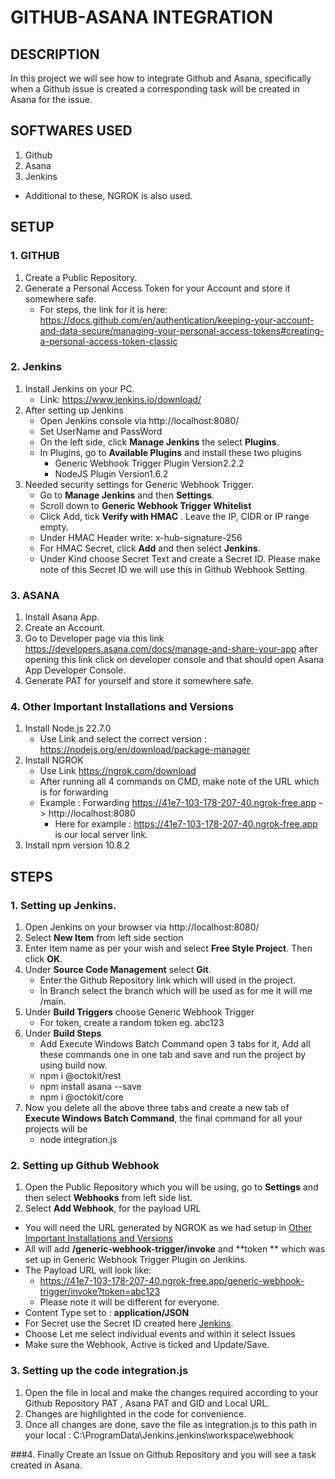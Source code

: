 # GITHUB-ASANA INTEGRATION
## DESCRIPTION
In this project we will see how to integrate Github and Asana, specifically when a Github issue is created a corresponding task will be created in Asana for the issue.

## SOFTWARES USED
1. Github
2. Asana
3. Jenkins
- Additional to these, NGROK is also used.

## SETUP
### 1. GITHUB
1. Create a Public Repository.
2. Generate a Personal Access Token for your Account and store it somewhere safe.
   - For steps, the link for it is here: https://docs.github.com/en/authentication/keeping-your-account-and-data-secure/managing-your-personal-access-tokens#creating-a-personal-access-token-classic
### 2. Jenkins
1. Install Jenkins on your PC.
   - Link: https://www.jenkins.io/download/
2. After setting up Jenkins
   - Open Jenkins console via http://localhost:8080/
   - Set UserName and PassWord
   - On the left side, click **Manage Jenkins** the select **Plugins**.
   - In Plugins, go to **Available Plugins** and install these two plugins
     - Generic Webhook Trigger Plugin Version2.2.2
     - NodeJS Plugin Version1.6.2
3. Needed security settings for Generic Webhook Trigger.
   - Go to **Manage Jenkins** and then **Settings**.
   - Scroll down to **Generic Webhook Trigger Whitelist**
   - Click Add, tick **Verify with HMAC** . Leave the IP, CIDR or IP range empty.
   - Under HMAC Header write: x-hub-signature-256
   - For HMAC Secret, click **Add** and then select **Jenkins**.
   - Under Kind choose Secret Text and create a Secret ID. Please make note of this Secret ID we will use this in Github Webhook Setting.
### 3. ASANA
1. Install Asana App.
2. Create an Account.
3. Go to Developer page via this link https://developers.asana.com/docs/manage-and-share-your-app after opening this link click on developer console and that should open Asana App Developer Console.
4. Generate PAT for yourself and store it somewhere safe.
### 4. Other Important Installations and Versions
1. Install Node.js 22.7.0
   - Use Link and select the correct version : https://nodejs.org/en/download/package-manager
2. Install NGROK
   - Use Link https://ngrok.com/download
   - After running all 4 commands on CMD, make note of the URL which is for forwarding
   - Example : Forwarding                    https://41e7-103-178-207-40.ngrok-free.app -> http://localhost:8080
     - Here for example : https://41e7-103-178-207-40.ngrok-free.app is our local server link.
3. Install npm version 10.8.2
   
## STEPS
### 1. Setting up Jenkins.
1. Open Jenkins on your browser via http://localhost:8080/
2. Select **New Item** from left side section
3. Enter Item name as per your wish and select **Free Style Project**. Then click **OK**.
4. Under **Source Code Management** select **Git**.
   - Enter the Github Repository link which will used in the project.
   - In Branch select the branch which will be used as for me it will me /main.
5. Under **Build Triggers** choose Generic Webhook Trigger
   - For token, create a random token eg. abc123
6. Under **Build Steps**
   - Add Execute Windows Batch Command open 3 tabs for it, Add all these commands one in one tab and save and run the project by using build now.
   - npm i @octokit/rest
   - npm install asana --save
   - npm i @octokit/core
7. Now you delete all the above three tabs and create a new tab of **Execute Windows Batch Command**, the final command for all your projects will be
   - node integration.js
### 2. Setting up Github Webhook
1. Open the Public Repository which you will be using, go to **Settings** and then select **Webhooks** from left side list.
2. Select **Add Webhook**, for the payload URL
  - You will need the URL generated by NGROK as we had setup in [Other Important Installations and Versions](#4-other-important-installations-and-versions)
  - All will add **/generic-webhook-trigger/invoke** and **token ** which was set up in Generic Webhook Trigger Plugin on Jenkins.
  - The Payload URL will look like:
      - https://41e7-103-178-207-40.ngrok-free.app/generic-webhook-trigger/invoke?token=abc123
      - Please note it will be different for everyone.
  - Content Type set to : **application/JSON**
  - For Secret use the Secret ID created here [Jenkins](#2-jenkins).
  - Choose Let me select individual events and within it select Issues
  - Make sure the Webhook, Active is ticked and Update/Save.
### 3. Setting up the code integration.js
1. Open the file in local and make the changes required according to your Github Repository PAT , Asana PAT and GID and Local URL.
2. Changes are highlighted in the code for convenience.
3. Once all changes are done, save the file as integration.js to this path in your local :  C:\ProgramData\Jenkins\.jenkins\workspace\webhook

###4. Finally Create an Issue on Github Repository and you will see a task created in Asana.
